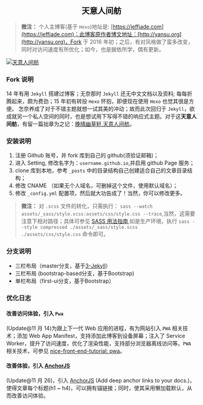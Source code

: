 <h2 align="center">天意人间舫</h2>

>**微注：** 个人主博客(基于 `Hexo`)地址是: [https://jeffjade.com](https://jeffjade.com)；此博客原作者博文地址：[http://yansu.org](http://yansu.org)，Fork 于 2016 年初；之后，有对风格做了蛮多改变，同时对访问速度有所优化；如今，也是据依所学，偶有更新。

[![天意人间舫](https://i.loli.net/2017/08/03/5983094a78592.jpg)](https://imgly.net/i/CfH)

### Fork 说明
14 年有用 `Jekyll` 搭建过博客；无奈那时 `Jekyll` 还无中文文档以及资料; 每每折腾起来，颇为费劲；15 年初有转投 `Hexo` 怀抱，即便现在使用 `Hexo` 也觉其很是方便。
怎奈养成了对于不错主题就想一试其美的冲动；故而此次回归于 `Jekyll`，欲成就另一个私人空间的同时，也是想试用下写得不错的响应式主题。对于这**天意人间舫**，有留一篇拙章为之记：[晚晴幽草轩,天意人间舫](https://jeffjade.com/2016/01/22/2016-01-22-jeffjade-and-nicejade/)。

### 安装说明

1. 注册 Github 账号，并 fork 库到自己的 github(须验证邮箱)；
2. 进入 Setting, 修改名字为：`username.github.io`,并启用 github Page 服务；
3. clone 库到本地，参考 `_posts` 中的目录结构自己创建适合自己的文章目录结构；
4. 修改 CNAME （如果无个人域名，可删掉这个文件，使用默认域名）；
5. 修改 `_config.yml` 配置项，然后就大功告成了！当然，你可以修改更多。

>**微注：** 对 `.scss` 文件的转化，只需执行： `sass --watch assets/_sass/style.scss:assets/css/style.css --trace`,当然，这需要注意下相对路径；具体可参见 [SASS 用法指南](http://www.ruanyifeng.com/blog/2012/06/sass.html),如是生产环境，执行 `sass --style compressed ./assets/_sass/style.scss ./assets/css/style.css` 命令即可。

### 分支说明

- 三栏布局（master分支，基于[3-Jekyll](https://github.com/P233/3-Jekyll)）
- 三栏布局 (bootstrap-based分支，基于Bootstrap)
- 单栏布局（first-ui分支，基于Bootstrap）

### 优化日志

#### 改善访问体验，引入 `Pwa`

(Update@11 月 14)为跟上下一代 Web 应用的进程，有为网站引入 `PWA` 相关技术；添加 Web App Manifest，支持添加此博客到设备屏幕；注入了 Service Worker，提升了访问速度，优化了渲染性能，支持部分浏览器离线访问等。`PWA` 相关技术，可参见 [nice-front-end-tutorial: pwa](https://github.com/nicejade/nice-front-end-tutorial/blob/master/tutorial/pwa-tutorial.md)。

#### 改善体验，引入 [AnchorJS](https://github.com/bryanbraun/anchorjs)
(Update@11 月 26)，引入 [AnchorJS](https://github.com/bryanbraun/anchorjs) (Add deep anchor links to your docs.)，使得文章每个标题(h1 ~ h4)，可以拥有锚链接；同时，使其采用懒加载默认，从而改善访问体验。
